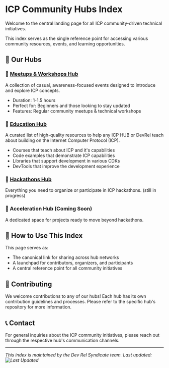 # ICP Community Hubs Index

Welcome to the central landing page for all ICP community-driven technical initiatives. 

This index serves as the single reference point for accessing various community resources, events, and learning opportunities.

## 🎯 Our Hubs

### 🔹 [Meetups & Workshops Hub](https://github.com/ICP-HUBS-DevRels-Syndicate/meetups-workshops-hub)
A collection of casual, awareness-focused events designed to introduce and explore ICP concepts.
- Duration: 1-1.5 hours
- Perfect for: Beginners and those looking to stay updated
- Features: Regular community meetups & technical workshops

### 🔹 [Education Hub](https://github.com/ICP-HUBS-DevRels-Syndicate/awesome-education-hub)
A curated list of high-quality resources to help any ICP HUB or DevRel teach about building on the Internet Computer Protocol (ICP).
- Courses that teach about ICP and it's capabilities
- Code examples that demonstrate ICP capabilities
- Libraries that support development in various CDKs
- DevTools that improve the development experience

### 🔹 [Hackathons Hub](https://github.com/ICP-HUBS-DevRels-Syndicate/hackathons-hub)
Everything you need to organize or participate in ICP hackathons. (still in progress)

### 🔹 Acceleration Hub (Coming Soon)
A dedicated space for projects ready to move beyond hackathons.

## 🎯 How to Use This Index

This page serves as:
- The canonical link for sharing across hub networks
- A launchpad for contributors, organizers, and participants
- A central reference point for all community initiatives

## 🤝 Contributing

We welcome contributions to any of our hubs! Each hub has its own contribution guidelines and processes. Please refer to the specific hub's repository for more information.

## 📞 Contact

For general inquiries about the ICP community initiatives, please reach out through the respective hub's communication channels.

---

*This index is maintained by the Dev Rel Syndicate team. Last updated: ![Last Updated](https://img.shields.io/github/last-commit/ICP-HUBS-DevRels-Syndicate/index-hub/main?label=Last%20Updated&style=flat-square)* 